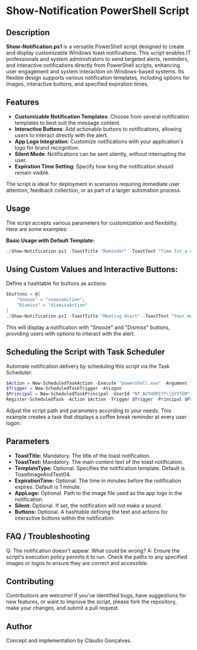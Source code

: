# Show-Notification PowerShell Script
## Description
**Show-Notification.ps1** is a versatile PowerShell script designed to create and display customizable Windows toast notifications. This script enables IT professionals and system administrators to send targeted alerts, reminders, and interactive notifications directly from PowerShell scripts, enhancing user engagement and system interaction on Windows-based systems. Its flexible design supports various notification templates, including options for images, interactive buttons, and specified expiration times.

## Features
- **Customizable Notification Templates**: Choose from several notification templates to best suit the message content.
- **Interactive Buttons**: Add actionable buttons to notifications, allowing users to interact directly with the alert.
- **App Logo Integration**: Customize notifications with your application's logo for brand recognition.
- **Silent Mode**: Notifications can be sent silently, without interrupting the user.
- **Expiration Time Setting**: Specify how long the notification should remain visible.

The script is ideal for deployment in scenarios requiring immediate user attention, feedback collection, or as part of a larger automation process.

## Usage
The script accepts various parameters for customization and flexibility. Here are some examples:

**Basic Usage with Default Template:**

```powershell
./Show-Notification.ps1 -ToastTitle "Reminder" -ToastText "Time for a coffee break!"
```
## Using Custom Values and Interactive Buttons:
Define a hashtable for buttons as actions:
```powershell
$buttons = @{
    "Snooze" = "snoozeAction";
    "Dismiss" = "dismissAction"
}
./Show-Notification.ps1 -ToastTitle "Meeting Alert" -ToastText "Your meeting starts in 10 minutes." -Buttons $buttons
```
This will display a notification with "Snooze" and "Dismiss" buttons, providing users with options to interact with the alert.
## Scheduling the Script with Task Scheduler
Automate notification delivery by scheduling this script via the Task Scheduler:
```powershell
$Action = New-ScheduledTaskAction -Execute "powershell.exe" -Argument "-File C:\\path\\to\\Show-Notification.ps1 -ToastTitle 'Reminder' -ToastText 'Time for a coffee break!'"
$Trigger = New-ScheduledTaskTrigger -AtLogon
$Principal = New-ScheduledTaskPrincipal -UserId "NT AUTHORITY\\SYSTEM" -LogonType ServiceAccount -RunLevel Highest
Register-ScheduledTask -Action $Action -Trigger $Trigger -Principal $Principal -TaskName "CoffeeBreakReminder" -Description "Displays a coffee break reminder notification at user logon."
```
Adjust the script path and parameters according to your needs. This example creates a task that displays a coffee break reminder at every user logon.
## Parameters
- **ToastTitle:** Mandatory. The title of the toast notification.
- **ToastText:** Mandatory. The main content text of the toast notification.
- **TemplateType:** Optional. Specifies the notification template. Default is ToastImageAndText04.
- **ExpirationTime:** Optional. The time in minutes before the notification expires. Default is 1 minute.
- **AppLogo:** Optional. Path to the image file used as the app logo in the notification.
- **Silent:** Optional. If set, the notification will not make a sound.
- **Buttons:** Optional. A hashtable defining the text and actions for interactive buttons within the notification.
## FAQ / Troubleshooting
Q: The notification doesn't appear. What could be wrong?
A: Ensure the script's execution policy permits it to run. Check the paths to any specified images or logos to ensure they are correct and accessible.
## Contributing
Contributions are welcome! If you've identified bugs, have suggestions for new features, or want to improve the script, please fork the repository, make your changes, and submit a pull request.
## Author
Concept and implementation by Cláudio Gonçalves.
